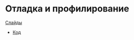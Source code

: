 # Отладка и профилирование

[Слайды](https://dbeliakov.github.io/mipt-industrial-programming/lectures/08/lecture.slide.html)

* [Код](code)